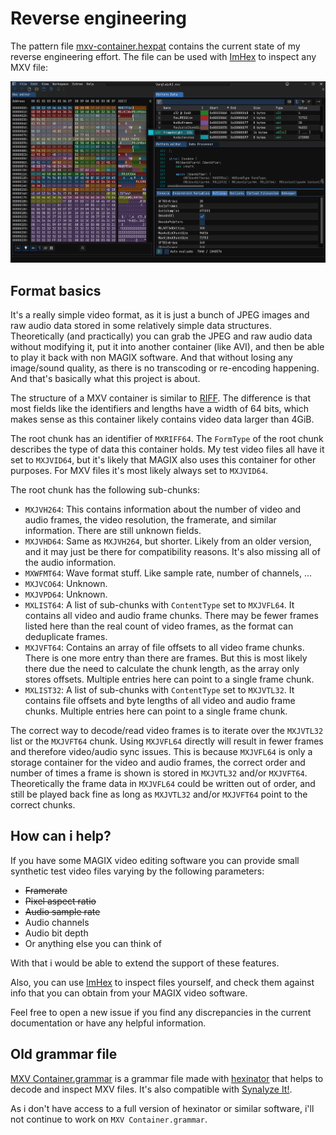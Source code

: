 # Reverse engineering

The pattern file [mxv-container.hexpat](./mxv-container.hexpat) contains the current state of my reverse engineering effort.
The file can be used with [ImHex] to inspect any MXV file:

![ImHex usage example](ImHex-example.png)

## Format basics

It's a really simple video format, as it is just a bunch of JPEG images and raw audio data stored in some relatively simple data structures.
Theoretically (and practically) you can grab the JPEG and raw audio data without modifying it, put it into another container (like AVI), and then be able to play it back with non MAGIX software.
And that without losing any image/sound quality, as there is no transcoding or re-encoding happening.
And that's basically what this project is about.

The structure of a MXV container is similar to [RIFF].
The difference is that most fields like the identifiers and lengths have a width of 64 bits, which makes sense as this container likely contains video data larger than 4GiB.

The root chunk has an identifier of `MXRIFF64`.
The `FormType` of the root chunk describes the type of data this container holds.
My test video files all have it set to `MXJVID64`, but it's likely that MAGIX also uses this container for other purposes.
For MXV files it's most likely always set to `MXJVID64`.

The root chunk has the following sub-chunks:

- `MXJVH264`: This contains information about the number of video and audio frames, the video resolution, the framerate, and similar information. There are still unknown fields.
- `MXJVHD64`: Same as `MXJVH264`, but shorter.
  Likely from an older version, and it may just be there for compatibility reasons.
  It's also missing all of the audio information.
- `MXWFMT64`: Wave format stuff. Like sample rate, number of channels, ...
- `MXJVCO64`: Unknown.
- `MXJVPD64`: Unknown.
- `MXLIST64`: A list of sub-chunks with `ContentType` set to `MXJVFL64`.
  It contains all video and audio frame chunks.
  There may be fewer frames listed here than the real count of video frames, as the format can deduplicate frames.
- `MXJVFT64`: Contains an array of file offsets to all video frame chunks.
  There is one more entry than there are frames.
  But this is most likely there due the need to calculate the chunk length, as the array only stores offsets.
  Multiple entries here can point to a single frame chunk.
- `MXLIST32`: A list of sub-chunks with `ContentType` set to `MXJVTL32`.
  It contains file offsets and byte lengths of all video and audio frame chunks.
  Multiple entries here can point to a single frame chunk.

The correct way to decode/read video frames is to iterate over the `MXJVTL32` list or the `MXJVFT64` chunk.
Using `MXJVFL64` directly will result in fewer frames and therefore video/audio sync issues.
This is because `MXJVFL64` is only a storage container for the video and audio frames, the correct order and number of times a frame is shown is stored in `MXJVTL32` and/or `MXJVFT64`.
Theoretically the frame data in `MXJVFL64` could be written out of order, and still be played back fine as long as `MXJVTL32` and/or `MXJVFT64` point to the correct chunks.

## How can i help?

If you have some MAGIX video editing software you can provide small synthetic test video files varying by the following parameters:

- ~~Framerate~~
- ~~Pixel aspect ratio~~
- ~~Audio sample rate~~
- Audio channels
- Audio bit depth
- Or anything else you can think of

With that i would be able to extend the support of these features.

Also, you can use [ImHex] to inspect files yourself, and check them against info that you can obtain from your MAGIX video software.

Feel free to open a new issue if you find any discrepancies in the current documentation or have any helpful information.

## Old grammar file

[MXV Container.grammar](./MXV%20Container.grammar) is a grammar file made with [hexinator] that helps to decode and inspect MXV files.
It's also compatible with [Synalyze It!].

As i don't have access to a full version of hexinator or similar software, i'll not continue to work on `MXV Container.grammar`.

[ImHex]: https://imhex.werwolv.net/
[hexinator]: https://hexinator.com
[Synalyze It!]: https://www.synalysis.net/
[RIFF]: https://en.wikipedia.org/wiki/Resource_Interchange_File_Format
